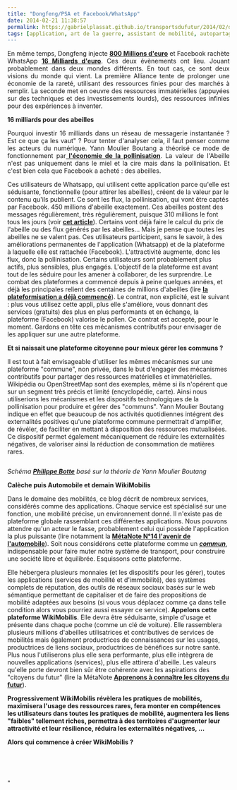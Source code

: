 ```yaml
---
title: "Dongfeng/PSA et Facebook/WhatsApp"
date: 2014-02-21 11:38:57
permalink: https://gabrielplassat.github.io/transportsdufutur/2014/02/dongfeng-psa-800-millions-facebook-whatsapp-16-milliards.html
tags: [application, art de la guerre, assistant de mobilité, autopartage, cité, citoyen, collectivité, commuter, donnée data, données réelles, économie de l'expérience, économie du quaternaire, économie fonctionnalité, google, holoptisme, intelligence collective, marketing individualisé, monnaie complémentaire, open innovation, partage de données, plate-forme, Service de mobilité, territoire, transition générationnelle, transparence]
---
```


<p style="text-align: justify">En même temps, Dongfeng injecte <a href="http://www.lemonde.fr/economie/article/2014/02/20/dongfeng-psa-un-accord-gagnant-gagnant_4370013_3234.html" target="_blank"><strong>800 Millions d'euro</strong></a> et Facebook rachète WhatsApp <a href="http://siliconvalley.blog.lemonde.fr/2014/02/20/facebook-rachete-whatsapp-pour-16-milliards-de-dollars/" target="_blank"><strong>16 Milliards d'euro</strong></a>. Ces deux évènements ont lieu. Jouant probablement dans deux mondes différents. En tout cas, ce sont deux visions du monde qui vient. La première Alliance tente de prolonger une économie de la rareté, utilisant des ressources finies pour des marchés à remplir. La seconde met en oeuvre des ressources immatérielles (appuyées sur des techniques et des investissements lourds), des ressources infinies pour des expériences à inventer.</p> <p style="text-align: justify"><strong>16 milliards pour des abeilles</strong></p> <p style="text-align: justify">Pourquoi investir 16 milliards dans un réseau de messagerie instantanée ? Est ce que ça les vaut" ? Pour tenter d'analyser cela, il faut penser comme les acteurs du numérique. Yann Moulier Boutang a théorisé ce mode de fonctionnement par<a href=""http://laviemanifeste.com/archives/351"" target=""_blank""><strong> l'économie de la pollinisation</strong></a>. La valeur de l'Abeille n'est pas uniquement dans le miel et la cire mais dans la pollinisation. Et c'est bien cela que Facebook a acheté : des abeilles.</p>   <!--more--> Ces utilisateurs de Whatsapp, qui utilisent cette application parce qu'elle est séduisante, fonctionnelle (pour attirer les abeilles), créent de la valeur par le contenu qu'ils publient. Ce sont les flux, la pollinisation, qui vont être captés par Facebook. 450 millions d'abeille exactement. Ces abeilles postent des messages régulièrement, très régulièrement, puisque 310 millions le font tous les jours (voir <a href=""http://www.technologyreview.com/view/524956/why-facebook-thinks-whatsapp-is-worth-16b/"" target=""_blank""><strong>cet article</strong></a>). Certains vont déjà faire le calcul du prix de l'abeille ou des flux générés par les abeilles... Mais je pense que toutes les abeilles ne se valent pas. Ces utilisateurs participent, sans le savoir, à des améliorations permanentes de l'application (Whatsapp) et de la plateforme à laquelle elle est rattachée (Facebook). L'attractivité augmente, donc les flux, donc la pollinisation. Certains utilisateurs sont probablement plus actifs, plus sensibles, plus engagés. L'objectif de la plateforme est avant tout de les séduire pour les amener à collaborer, de les surprendre. Le combat des plateformes a commencé depuis à peine quelques années, et déjà les principales relient des centaines de millions d'abeilles (lire <a href="https://gabrielplassat.github.io/transportsdufutur/2014/01/fiction-n7-cc.html"" target=""_blank""><strong>la plateformisation a déjà commencé</strong></a>). Le contrat, non explicité, est le suivant : plus vous utilisez cette appli, plus elle s'améliore, vous donnant des services (gratuits) des plus en plus performants et en échange, la plateforme (Facebook) valorise le pollen. Ce contrat est accepté, pour le moment. Gardons en tête ces mécanismes contributifs pour envisager de les appliquer sur une autre plateforme. <p style=""text-align: justify""><strong>Et si naissait une plateforme citoyenne pour mieux gérer les communs ?</strong></p> <p style=""text-align: justify"">Il est tout à fait envisageable d'utiliser les mêmes mécanismes sur une plateforme "commune", non privée, dans le but d'engager des mécanismes contributifs pour partager des ressources matérielles et immatérielles. Wikipédia ou OpenStreetMap sont des exemples, même si ils n'opérent que sur un segment très précis et limité (encyclopédie, carte). Ainsi nous utiliserions les mécanismes et les dispositifs technologiques de la pollinisation pour produire et gérer des "communs". Yann Moulier Boutang indique en effet que beaucoup de nos activités quotidiennes intégrent des externalités positives qu'une plateforme commune permettrait d'amplifier, de révéler, de faciliter en mettant à disposition des ressources mutualisées. Ce dispositif permet également mécaniquement de réduire les externalités négatives, de valoriser ainsi la réduction de consommation de matières rares. </p> <p style=""text-align: justify""><a class=""asset-img-link"" href="https://gabrielplassat.github.io/transportsdufutur/wp-content/uploads/sites/6/old/6a0120a66d2ad4970b01a51172380f970c-pi.png""><img alt=""Pollinisation"" border=""0"" class=""asset  asset-image at-xid-6a0120a66d2ad4970b01a51172380f970c image-full img-responsive"" src=""/wp-content/uploads/sites/6/old/6a0120a66d2ad4970b01a51172380f970c-800wi.png"" title=""Pollinisation"" /></a></p> <p style=""text-align: center""><em>Schéma <a href=""http://www.amelios.fr/"" target=""_blank""><strong>Philippe Botte</strong></a> basé sur la théorie de Yann Moulier Boutang</em></p> <p style=""text-align: justify""><strong>Calèche puis Automobile et demain WikiMobilis</strong></p> <p style=""text-align: justify"">Dans le domaine des mobilités, ce blog décrit de nombreux services, considérés comme des applications. Chaque service est spécialisé sur une fonction, une mobilité précise, un environnement donné. Il n'existe pas de plateforme globale rassemblant ces différentes applications. Nous pouvons attendre qu'un acteur le fasse, probablement celui qui possède l'application la plus puissante (lire notamment la <a href="https://gabrielplassat.github.io/transportsdufutur/2012/07/lavenir-de-lautomobile.html"" target=""_blank""><strong>MétaNote N°14 l'avenir de l'automobile</strong></a>). Soit nous considérons cette plateforme comme un <strong><a href=""http://p2pfoundation.net/Four_Future_P2P_Scenarios#.UwdmJFXhxXI.twitter"" target=""_blank""><em>commun</em></a></strong>, indispensable pour faire muter notre système de transport, pour construire une société libre et équilibrée. Esquissons cette plateforme.</p> <p style=""text-align: justify"">Elle hébergera plusieurs monnaies (et les dispositifs pour les gérer), toutes les applications (services de mobilité et d'immobilité), des systèmes complets de réputation, des outils de réseaux sociaux basés sur le web sémantique permettant de capitaliser et de faire des propositions de mobilité adaptées aux besoins (si vous vous déplacez comme ça dans telle condition alors vous pourriez aussi essayer ce service). <strong>Appelons cette plateforme WikiMobilis</strong>. Elle devra être séduisante, simple d'usage et présente dans chaque poche (comme un clé de voiture). Elle rassemblera plusieurs millions d'abeilles utilisatrices et contributives de services de mobilités mais également productrices de connaissances sur les usages, productrices de liens sociaux, productrices de bénéfices sur notre santé. Plus nous l'utiliserons plus elle sera performante, plus elle intègrera de nouvelles applications (services), plus elle attirera d'abeille. Les valeurs qu'elle porte devront bien sûr être cohérente avec les aspirations des "citoyens du futur" (lire la MétaNote <a href="https://gabrielplassat.github.io/transportsdufutur/2013/12/quelles-sont-les-evolutions-a-venir-de-nos-structures-familiales-de-nos-communautes-et-donc-de-nous.html"" target=""_blank""><strong>Apprenons à connaître les citoyens du futur</strong></a>).</p> <p style=""text-align: justify""><strong>Progressivement WikiMobilis révèlera les pratiques de mobilités, maximisera l'usage des ressources rares, fera monter en compétences les utilisateurs dans toutes les pratiques de mobilité, augmentera les liens "faibles" tellement riches, permettra à des territoires d'augmenter leur attractivité et leur résilience, réduira les externalités négatives, ... </strong></p> <p style=""text-align: justify""><strong>Alors qui commence à créer WikiMobilis ?</strong></p> <p> </p> <p> </p>"
